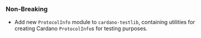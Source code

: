 <!--
A new scriv changelog fragment.

Uncomment the section that is right (remove the HTML comment wrapper).
-->

<!--
### Patch

- A bullet item for the Patch category.

-->
### Non-Breaking

- Add new `ProtocolInfo` module to `cardano-testlib`, containing utilities for
  creating Cardano `ProtocolInfo`s for testing purposes.

<!--
### Breaking

- A bullet item for the Breaking category.

-->
